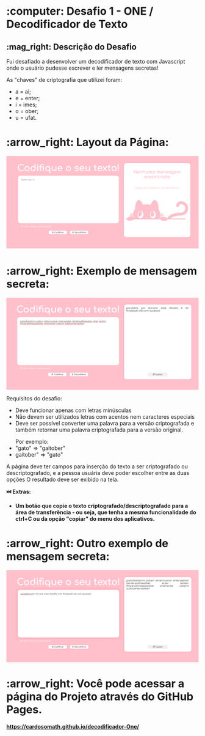 <h1> :computer: Desafio 1 - ONE / Decodificador de Texto </h1>

<h2> :mag_right: Descrição do Desafio </h2>

<p>Fui desafiado a desenvolver um decodificador de texto com Javascript onde o usuário pudesse escrever e ler mensagens secretas!

As "chaves" de criptografia que utilizei foram:</p>

<ul>
  <li>a = ai; </li>
  <li>e = enter;</li>
  <li>i = imes;</li>
  <li>o = ober;</li>
  <li>u = ufat.</li>
</ul>

<h1> :arrow_right: Layout da Página: </h1>

![Home](img/index.png)

<h1><strong> :arrow_right: Exemplo de mensagem secreta: </strong></h1>
<p align="center">
<img src="img/decode.png" align="center" /></p>

<p>Requisitos do desafio: 
<ul>
  <li>Deve funcionar apenas com letras minúsculas</li>
  <li>Não devem ser utilizados letras com acentos nem caracteres especiais</li>
  <li>Deve ser possível converter uma palavra para a versão criptografada e também retornar uma palavra criptografada para a versão original.</li>
</ul>
  <ul>
  Por exemplo:
  <li>"gato" => "gaitober"</li>
  <li>gaitober" => "gato"</li>
  </ul>
A página deve ter campos para inserção do texto a ser criptografado ou descriptografado, e a pessoa usuária deve poder escolher entre as duas opções
O resultado deve ser exibido na tela.

<strong> :next_track_button: Extras:
<ul><li>Um botão que copie o texto criptografado/descriptografado para a área de transferência - ou seja, que tenha a mesma funcionalidade do ctrl+C ou da opção "copiar" do menu dos aplicativos.</li></ul></strong>

<h1><strong> :arrow_right: Outro exemplo de mensagem secreta: </strong></h1>
<p align="center">
<img src="img/code.png" align="center" /></p>

<h1><strong> :arrow_right: Você pode acessar a página do Projeto através do GitHub Pages.</h1>

https://cardosomath.github.io/decodificador-One/
